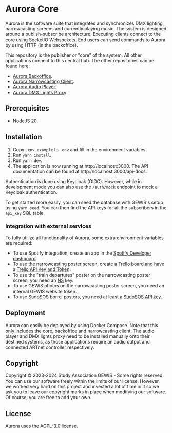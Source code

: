 # Aurora Core

Aurora is the software suite that integrates and synchronizes DMX lighting, narrowcasting screens and currently playing music.
The system is designed around a publish-subscribe architecture.
Executing clients connect to the core using SocketIO Websockets.
End users can send commands to Aurora by using HTTP (in the backoffice).

This repository is the publisher or "core" of the system. All other applications connect to this central hub.
The other repositories can be found here:
- [Aurora Backoffice](https://github.com/gewis/aurora-backoffice).
- [Aurora Narrowcasting Client](https://github.com/gewis/aurora-client).
- [Aurora Audio Player](https://github.com/gewis/aurora-lights-proxy).
- [Aurora DMX Lights Proxy](https://github.com/gewis/aurora-audio-player).

## Prerequisites
- NodeJS 20.

## Installation
1. Copy `.env.example` to `.env` and fill in the environment variables.
2. Run `yarn install`.
3. Run `yarn dev`.
4. The application is now running at http://localhost:3000. The API documentation can be found at http://localhost:3000/api-docs.

Authentication is done using Keycloak (OIDC). However, while in development mode you can also use the `/auth/mock` endpoint to mock a Keycloak authentication.

To get started more easily, you can seed the database with GEWIS's setup using `yarn seed`.
You can then find the API keys for all the subscribers in the `api_key` SQL table.

### Integration with external services
To fully utilize all functionality of Aurora, some extra environment variables are required:
- To use Spotify integration, create an app in the [Spotify Developer dashboard](https://developer.spotify.com/dashboard).
- To use the narrowcasting poster screen, create a Trello board and have a [Trello API Key and Token](https://developer.atlassian.com/cloud/trello/guides/rest-api/authorization/#passing-token-and-key-in-api-requests).
- To use the "train departures" poster on the narrowcasting poster screen, you need an [NS](https://ns.nl) key.
- To use GEWIS photos on the narrowcasting poster screen, you need an internal GEWIS website token.
- To use SudoSOS borrel posters, you need at least a [SudoSOS API key](https://github.com/GEWIS/sudosos-backend). 

## Deployment
Aurora can easily be deployed by using Docker Compose. Note that this only includes the core, backoffice and narrowcasting client.
The audio player and DMX lights proxy need to be installed manually onto their destined systems, as those applications require an audio output and connected ARTnet controller respectively.

## Copyright
Copyright © 2023-2024 Study Association GEWIS - Some rights reserved.
You can use our software freely within the limits of our license.
However, we worked very hard on this project and invested a lot of time in it
so we ask you to leave our copyright marks in place when modifying our software.
Of course, you are free to add your own.

## License
Aurora uses the AGPL-3.0 license.
